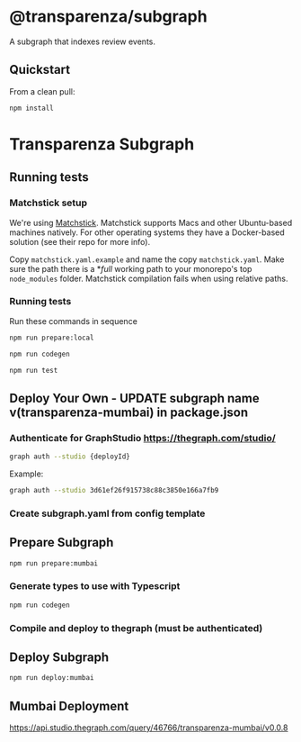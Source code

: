 # @transparenza/subgraph

A subgraph that indexes review events.

## Quickstart

From a clean pull:
```sh
npm install
```

# Transparenza Subgraph

## Running tests

### Matchstick setup

We're using [Matchstick](https://github.com/LimeChain/matchstick). Matchstick supports Macs and other Ubuntu-based machines natively. For other operating systems they have a Docker-based solution (see their repo for more info).

Copy `matchstick.yaml.example` and name the copy `matchstick.yaml`. Make sure the path there is a \*_full_ working path to your monorepo's top `node_modules` folder. Matchstick compilation fails when using relative paths.

### Running tests

Run these commands in sequence

```sh
npm run prepare:local 
```

```sh
npm run codegen
```

```sh
npm run test
```

## Deploy Your Own - UPDATE subgraph name v(transparenza-mumbai) in package.json

### Authenticate for GraphStudio https://thegraph.com/studio/

```sh
graph auth --studio {deployId}
```
Example: 
```sh
graph auth --studio 3d61ef26f915738c88c3850e166a7fb9
```

### Create subgraph.yaml from config template

## Prepare Subgraph
```sh
npm run prepare:mumbai

```

### Generate types to use with Typescript

```sh
npm run codegen
```

### Compile and deploy to thegraph (must be authenticated)

## Deploy Subgraph
```sh
npm run deploy:mumbai
```

## Mumbai Deployment

https://api.studio.thegraph.com/query/46766/transparenza-mumbai/v0.0.8

